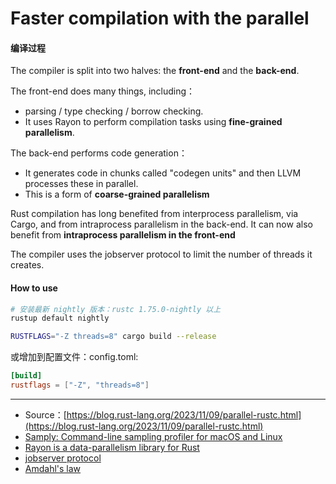 # Faster compilation with the parallel

#### 编译过程

The compiler is split into two halves: the **front-end** and the **back-end**.

The front-end does many things, including：
- parsing / type checking / borrow checking.
- It uses Rayon to perform compilation tasks using **fine-grained parallelism**.

The back-end performs code generation：
- It generates code in chunks called "codegen units" and then LLVM processes these in parallel.
- This is a form of **coarse-grained parallelism**

Rust compilation has long benefited from interprocess parallelism, via Cargo, and from intraprocess parallelism in the back-end. It can now also benefit from **intraprocess parallelism in the front-end**

The compiler uses the jobserver protocol to limit the number of threads it creates.

#### How to use 

```bash
# 安装最新 nightly 版本：rustc 1.75.0-nightly 以上
rustup default nightly 

RUSTFLAGS="-Z threads=8" cargo build --release
```

或增加到配置文件：config.toml:

```toml
[build]
rustflags = ["-Z", "threads=8"]
```

---
- Source：[https://blog.rust-lang.org/2023/11/09/parallel-rustc.html](https://blog.rust-lang.org/2023/11/09/parallel-rustc.html)
- [Samply: Command-line sampling profiler for macOS and Linux](https://github.com/mstange/samply/)
- [Rayon is a data-parallelism library for Rust](https://github.com/rayon-rs/rayon)
- [jobserver protocol](https://www.gnu.org/software/make/manual/html_node/POSIX-Jobserver.html)
- [Amdahl's law](https://en.wikipedia.org/wiki/Amdahl%27s_law)


